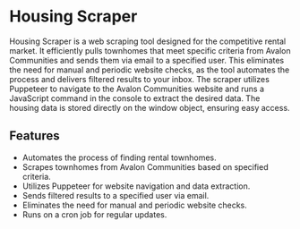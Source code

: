 # Housing Scraper

Housing Scraper is a web scraping tool designed for the competitive rental market. It efficiently pulls townhomes that meet specific criteria from Avalon Communities and sends them via email to a specified user. This eliminates the need for manual and periodic website checks, as the tool automates the process and delivers filtered results to your inbox. The scraper utilizes Puppeteer to navigate to the Avalon Communities website and runs a JavaScript command in the console to extract the desired data. The housing data is stored directly on the window object, ensuring easy access.

## Features

- Automates the process of finding rental townhomes.
- Scrapes townhomes from Avalon Communities based on specified criteria.
- Utilizes Puppeteer for website navigation and data extraction.
- Sends filtered results to a specified user via email.
- Eliminates the need for manual and periodic website checks.
- Runs on a cron job for regular updates.
